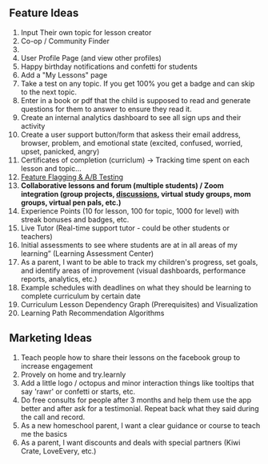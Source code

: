 ## Feature Ideas

1. Input Their own topic for lesson creator
2. Co-op / Community Finder
3.
4. User Profile Page (and view other profiles)
5. Happy birthday notifications and confetti for students
6. Add a "My Lessons" page
7. Take a test on any topic. If you get 100% you get a badge and can skip to the next topic.
8. Enter in a book or pdf that the child is supposed to read and generate questions for them to answer to ensure they read it.
9. Create an internal analytics dashboard to see all sign ups and their activity
10. Create a user support button/form that askess their email address, browser, problem, and emotional state (excited, confused, worried, upset, panicked, angry)
11. Certificates of completion (curriclum) -> Tracking time spent on each lesson and topic...
12. [Feature Flagging & A/B Testing](https://app.growthbook.io/getstarted)
13. **Collaborative lessons and forum (multiple students) / Zoom integration (group projects, [discussions](https://cruip.com/demos/community/), virtual study groups, mom groups, virtual pen pals, etc.)**
14. Experience Points (10 for lesson, 100 for topic, 1000 for level) with streak bonuses and badges, etc.
15. Live Tutor (Real-time support tutor - could be other students or teachers)
16. Initial assessments to see where students are at in all areas of my learning” (Learning Assessment Center)
17. As a parent, I want to be able to track my children's progress, set goals, and identify areas of improvement (visual dashboards, performance reports, analytics, etc.)
18. Example schedules with deadlines on what they should be learning to complete curriculum by certain date
19. Curriculum Lesson Dependency Graph (Prerequisites) and Visualization
20. Learning Path Recommendation Algorithms

## Marketing Ideas

1. Teach people how to share their lessons on the facebook group to increase engagement
2. Provely on home and try.learnly
3. Add a little logo / octopus and minor interaction things like tooltips that say 'rawr' or confetti or starts, etc.
4. Do free consults for people after 3 months and help them use the app better and after ask for a testimonial. Repeat back what they said during the call and record.
5. As a new homeschool parent, I want a clear guidance or course to teach me the basics
6. As a parent, I want discounts and deals with special partners (Kiwi Crate, LoveEvery, etc.)
